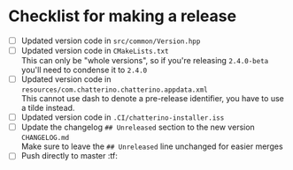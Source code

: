 # Checklist for making a release

- [ ] Updated version code in `src/common/Version.hpp`
- [ ] Updated version code in `CMakeLists.txt`  
       This can only be "whole versions", so if you're releasing `2.4.0-beta` you'll need to condense it to `2.4.0`
- [ ] Updated version code in `resources/com.chatterino.chatterino.appdata.xml`  
       This cannot use dash to denote a pre-release identifier, you have to use a tilde instead.
- [ ] Updated version code in `.CI/chatterino-installer.iss`
- [ ] Update the changelog `## Unreleased` section to the new version `CHANGELOG.md`  
       Make sure to leave the `## Unreleased` line unchanged for easier merges
- [ ] Push directly to master :tf:
